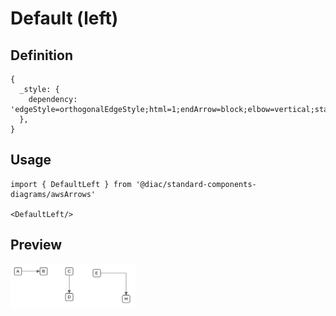 # Default (left)

## Definition

```
{
  _style: { 
    dependency: 'edgeStyle=orthogonalEdgeStyle;html=1;endArrow=block;elbow=vertical;startArrow=none;endFill=1;strokeColor=#545B64;rounded=0;',
  },
}
```

## Usage

```
import { DefaultLeft } from '@diac/standard-components-diagrams/awsArrows'

<DefaultLeft/>
```

## Preview

<img src="./default-left.png" width="200"/>
